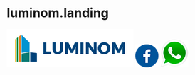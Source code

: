 # luminom.landing
<body background=url("https://raw.githubusercontent.com/silportocarrero/luminom.landing/main/imagenes/bkg-constructora.png) style="background-repeat: no-repeat;background-size:cover;">
<img src="https://raw.githubusercontent.com/silportocarrero/luminom.landing/main/imagenes/luminon.png" id="logo">
<img src="https://raw.githubusercontent.com/silportocarrero/luminom.landing/main/imagenes/logo-fb.png" class="right" id="fb">
<img src="https://raw.githubusercontent.com/silportocarrero/luminom.landing/main/imagenes/wsp.png" id="wsp">
